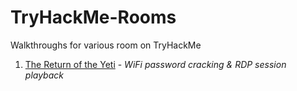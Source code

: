 # TryHackMe-Rooms
Walkthroughs for various room on TryHackMe

1. [The Return of the Yeti](The%20Return%20of%20the%20Yeti.md) - *WiFi password cracking & RDP session playback*
